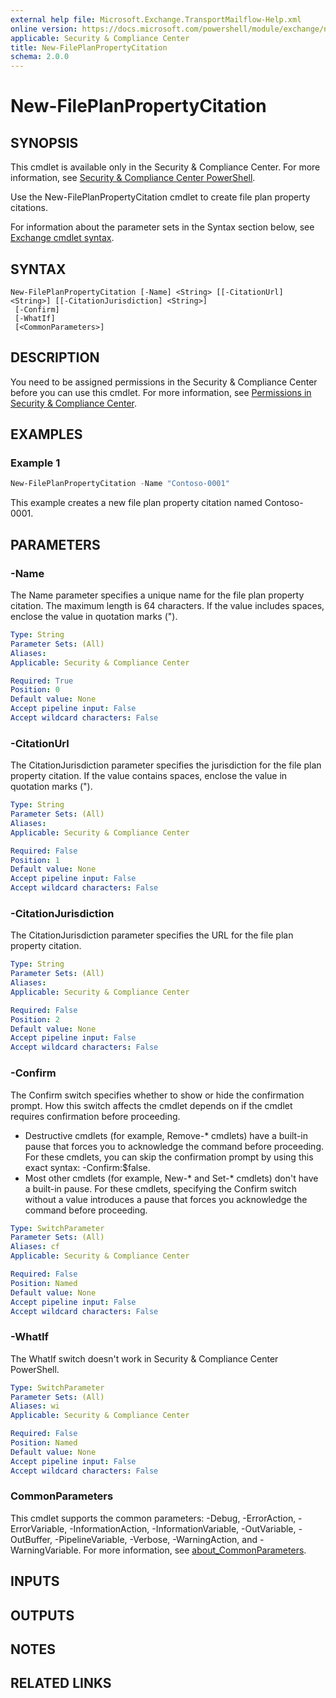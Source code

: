 ```yaml
---
external help file: Microsoft.Exchange.TransportMailflow-Help.xml
online version: https://docs.microsoft.com/powershell/module/exchange/new-fileplanpropertycitation
applicable: Security & Compliance Center
title: New-FilePlanPropertyCitation
schema: 2.0.0
---
```


# New-FilePlanPropertyCitation

## SYNOPSIS
This cmdlet is available only in the Security & Compliance Center. For more information, see [Security & Compliance Center PowerShell](https://docs.microsoft.com/powershell/exchange/scc-powershell).

Use the New-FilePlanPropertyCitation cmdlet to create file plan property citations.

For information about the parameter sets in the Syntax section below, see [Exchange cmdlet syntax](https://docs.microsoft.com/powershell/exchange/exchange-cmdlet-syntax).

## SYNTAX

```
New-FilePlanPropertyCitation [-Name] <String> [[-CitationUrl] <String>] [[-CitationJurisdiction] <String>]
 [-Confirm]
 [-WhatIf]
 [<CommonParameters>]
```

## DESCRIPTION
You need to be assigned permissions in the Security & Compliance Center before you can use this cmdlet. For more information, see [Permissions in Security & Compliance Center](https://go.microsoft.com/fwlink/p/?LinkId=511920).

## EXAMPLES

### Example 1
```powershell
New-FilePlanPropertyCitation -Name "Contoso-0001"
```

This example creates a new file plan property citation named Contoso-0001.

## PARAMETERS

### -Name
The Name parameter specifies a unique name for the file plan property citation. The maximum length is 64 characters. If the value includes spaces, enclose the value in quotation marks (").

```yaml
Type: String
Parameter Sets: (All)
Aliases:
Applicable: Security & Compliance Center

Required: True
Position: 0
Default value: None
Accept pipeline input: False
Accept wildcard characters: False
```

### -CitationUrl
The CitationJurisdiction parameter specifies the jurisdiction for the file plan property citation. If the value contains spaces, enclose the value in quotation marks (").

```yaml
Type: String
Parameter Sets: (All)
Aliases:
Applicable: Security & Compliance Center

Required: False
Position: 1
Default value: None
Accept pipeline input: False
Accept wildcard characters: False
```

### -CitationJurisdiction
The CitationJurisdiction parameter specifies the URL for the file plan property citation.

```yaml
Type: String
Parameter Sets: (All)
Aliases:
Applicable: Security & Compliance Center

Required: False
Position: 2
Default value: None
Accept pipeline input: False
Accept wildcard characters: False
```

### -Confirm
The Confirm switch specifies whether to show or hide the confirmation prompt. How this switch affects the cmdlet depends on if the cmdlet requires confirmation before proceeding.

- Destructive cmdlets (for example, Remove-\* cmdlets) have a built-in pause that forces you to acknowledge the command before proceeding. For these cmdlets, you can skip the confirmation prompt by using this exact syntax: -Confirm:$false.
- Most other cmdlets (for example, New-\* and Set-\* cmdlets) don't have a built-in pause. For these cmdlets, specifying the Confirm switch without a value introduces a pause that forces you acknowledge the command before proceeding.

```yaml
Type: SwitchParameter
Parameter Sets: (All)
Aliases: cf
Applicable: Security & Compliance Center

Required: False
Position: Named
Default value: None
Accept pipeline input: False
Accept wildcard characters: False
```

### -WhatIf
The WhatIf switch doesn't work in Security & Compliance Center PowerShell.

```yaml
Type: SwitchParameter
Parameter Sets: (All)
Aliases: wi
Applicable: Security & Compliance Center

Required: False
Position: Named
Default value: None
Accept pipeline input: False
Accept wildcard characters: False
```

### CommonParameters
This cmdlet supports the common parameters: -Debug, -ErrorAction, -ErrorVariable, -InformationAction, -InformationVariable, -OutVariable, -OutBuffer, -PipelineVariable, -Verbose, -WarningAction, and -WarningVariable. For more information, see [about_CommonParameters](https://go.microsoft.com/fwlink/p/?LinkID=113216).

## INPUTS

###  

## OUTPUTS

###  

## NOTES

## RELATED LINKS
